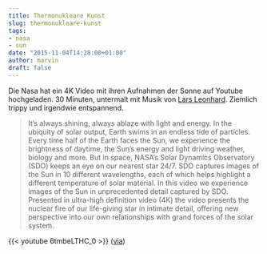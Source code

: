 ```yaml
---
title: Thermonukleare Kunst
slug: thermonukleare-kunst
tags:
- nasa
- sun
date: "2015-11-04T14:28:00+01:00"
author: marvin
draft: false
---
```

Die Nasa hat ein 4K Video mit ihren Aufnahmen der Sonne auf Youtube hochgeladen. 30 Minuten, untermalt mit Musik von [Lars Leonhard](http://www.lars-leonhard.de/). Ziemlich trippy und irgendwie entspannend.

> It’s always shining, always ablaze with light and energy. In the ubiquity of solar output, Earth swims in an endless tide of particles. Every time half of the Earth faces the Sun, we experience the brightness of daytime, the Sun’s energy and light driving weather, biology and more. But in space, NASA’s Solar Dynamics Observatory (SDO) keeps an eye on our nearest star 24/7. SDO captures images of the Sun in 10 different wavelengths, each of which helps highlight a different temperature of solar material. In this video we experience images of the Sun in unprecedented detail captured by SDO. Presented in ultra-high definition video (4K) the video presents the nuclear fire of our life-giving star in intimate detail, offering new perspective into our own relationships with grand forces of the solar system.

{{< youtube 6tmbeLTHC_0 >}}
([via](http://motherboard.vice.com/de/read/atemberaubendes-4k-video-der-sonne-nasa-4829))